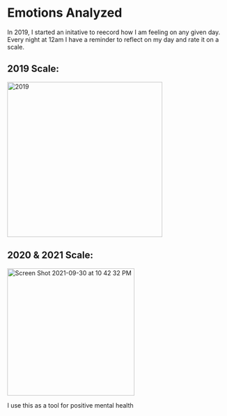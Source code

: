 # Emotions Analyzed

In 2019, I started an initative to reecord how I am feeling on any given day. Every night at 12am I have a reminder to reflect on my day and rate it on a scale.


## 2019 Scale:

<img width="356" alt="2019" src="https://user-images.githubusercontent.com/59059607/135557206-2de6ac5e-5b80-41ce-80ad-d532a37aa01f.png">


## 2020 & 2021 Scale: 

<img width="292" alt="Screen Shot 2021-09-30 at 10 42 32 PM" src="https://user-images.githubusercontent.com/59059607/135557355-72fa832e-4754-4ba5-979e-47617a48546e.png">


I use this as a tool for positive mental health 
